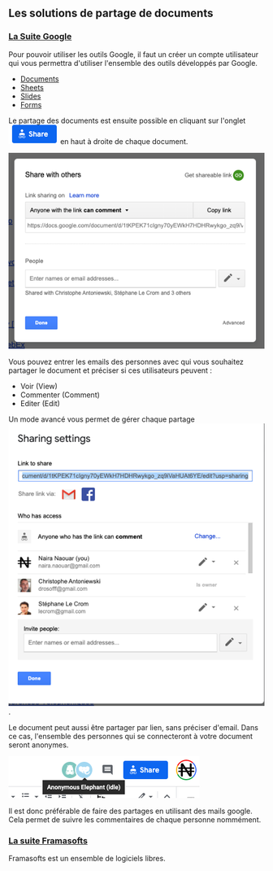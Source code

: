 ## Les solutions de partage de documents


### [La Suite Google](https://gsuite.google.com/features/)

Pour pouvoir utiliser les outils Google, il faut un créer un compte utilisateur qui vous permettra d'utiliser 
l'ensemble des outils développés par Google.
* [Documents](https://gsuite.google.com/products/docs/)
* [Sheets](https://gsuite.google.com/products/sheets/)
* [Slides](https://gsuite.google.com/products/slides/)
* [Forms](https://gsuite.google.com/products/forms/) 

Le partage des documents est ensuite possible en cliquant sur l'onglet ![Share](../images/share_button.png) en haut à droite de chaque document.

![Share](../images/share_menu.png) 


Vous pouvez entrer les emails des personnes avec qui vous souhaitez partager le document et préciser si ces utilisateurs peuvent :
* Voir (View) 
* Commenter (Comment)
* Editer (Edit)


Un mode avancé vous permet de gérer chaque partage ![individuellement](../images/share_advanced.png).


Le document peut aussi être partager par lien, sans préciser d'email.
Dans ce cas, l'ensemble des personnes qui se connecteront à votre document seront anonymes.


![anonymes](../images/anonymous.png)


Il est donc préférable de faire des partages en utilisant des mails google. Cela permet de suivre les commentaires de chaque personne nommément.


### [La suite Framasofts](https://framasoft.org/fr/)

Framasofts est un ensemble de logiciels libres.



